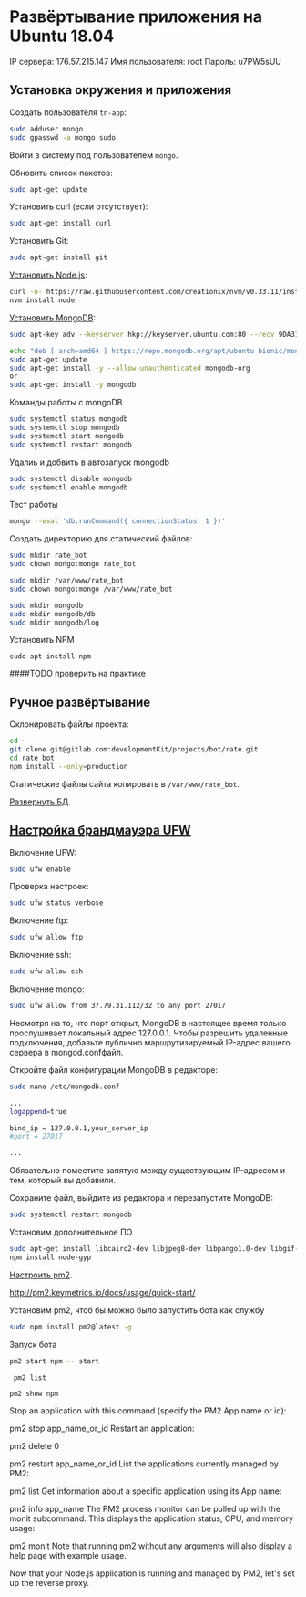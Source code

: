 # Развёртывание приложения на Ubuntu 18.04

IP сервера: 176.57.215.147
Имя пользователя: root
Пароль: u7PW5sUU

## Установка окружения и приложения

Создать пользователя `tn-app`:
```bash
sudo adduser mongo
sudo gpasswd -a mongo sudo
```

Войти в систему под пользователем `mongo`.

Обновить список пакетов:
```bash
sudo apt-get update
```

Установить curl (если отсутствует):
```bash
sudo apt-get install curl
```

Установить Git:
```bash
sudo apt-get install git
```

[Установить Node.js](https://linuxize.com/post/how-to-install-node-js-on-ubuntu-18.04/):
```bash
curl -o- https://raw.githubusercontent.com/creationix/nvm/v0.33.11/install.sh | bash
nvm install node
```

[Установить MongoDB](https://docs.mongodb.com/master/tutorial/install-mongodb-on-ubuntu/):
```bash
sudo apt-key adv --keyserver hkp://keyserver.ubuntu.com:80 --recv 9DA31620334BD75D9DCB49F368818C72E52529D4

echo "deb [ arch=amd64 ] https://repo.mongodb.org/apt/ubuntu bionic/mongodb-org/4.1 multiverse" | sudo tee /etc/apt/sources.list.d/mongodb-org-4.2.list
sudo apt-get update
sudo apt-get install -y --allow-unauthenticated mongodb-org
or
sudo apt-get install -y mongodb
```

Команды работы с mongoDB
```bash
sudo systemctl status mongodb
sudo systemctl stop mongodb
sudo systemctl start mongodb
sudo systemctl restart mongodb
```

Удалиь и добвить в автозапуск mongodb
```bash
sudo systemctl disable mongodb
sudo systemctl enable mongodb
```

Тест работы
```bash
mongo --eval 'db.runCommand({ connectionStatus: 1 })'
```

Создать директорию для статический файлов:
```bash
sudo mkdir rate_bot
sudo chown mongo:mongo rate_bot

sudo mkdir /var/www/rate_bot
sudo chown mongo:mongo /var/www/rate_bot

sudo mkdir mongodb
sudo mkdir mongodb/db
sudo mkdir mongodb/log
```

Установить NPM 

```
sudo apt install npm 
```

####TODO проверить на практике

## Ручное развёртывание

Склонировать файлы проекта:
```bash
cd ~
git clone git@gitlab.com:developmentKit/projects/bot/rate.git
cd rate_bot
npm install --only=production
```

Статические файлы сайта копировать в `/var/www/rate_bot`.

[Развернуть БД](http://o7planning.org/en/10279/importing-and-exporting-mongodb-database).

## [Настройка брандмауэра UFW](https://www.8host.com/blog/nastrojka-brandmauera-ufw-na-servere-ubuntu-18-04/)

Включение UFW:
```bash
sudo ufw enable
```

Проверка настроек:
```bash
sudo ufw status verbose
```

Включение ftp:
```bash
sudo ufw allow ftp
```

Включение ssh:
```bash
sudo ufw allow ssh
```

Включение mongo:
```bash
sudo ufw allow from 37.79.31.112/32 to any port 27017
```

Несмотря на то, что порт открыт, MongoDB в настоящее время только прослушивает локальный адрес 127.0.0.1. Чтобы разрешить удаленные подключения, добавьте публично маршрутизируемый IP-адрес вашего сервера в mongod.confфайл.

Откройте файл конфигурации MongoDB в редакторе:
```bash
sudo nano /etc/mongodb.conf
```

```bash
...
logappend=true

bind_ip = 127.0.0.1,your_server_ip
#port = 27017

...
```
Oбязательно поместите запятую между существующим IP-адресом и тем, который вы добавили.

Сохраните файл, выйдите из редактора и перезапустите MongoDB:
```bash
sudo systemctl restart mongodb
```

Установим дополнительное ПО
```bash
sudo apt-get install libcairo2-dev libjpeg8-dev libpango1.0-dev libgif-dev build-essential g++
npm install node-gyp
```

[Настроить pm2](https://www.digitalocean.com/community/tutorials/how-to-set-up-a-node-js-application-for-production-on-ubuntu-18-04).

http://pm2.keymetrics.io/docs/usage/quick-start/

Установим pm2, чтоб бы можно было запустить бота как службу
```bash
sudo npm install pm2@latest -g
```


Запуск бота
```bash
pm2 start npm -- start
```

```
 pm2 list

pm2 show npm
```

Stop an application with this command (specify the PM2 App name or id):

pm2 stop app_name_or_id
Restart an application:

pm2 delete 0

pm2 restart app_name_or_id
List the applications currently managed by PM2:

pm2 list
Get information about a specific application using its App name:

pm2 info app_name
The PM2 process monitor can be pulled up with the monit subcommand. This displays the application status, CPU, and memory usage:

pm2 monit
Note that running pm2 without any arguments will also display a help page with example usage.

Now that your Node.js application is running and managed by PM2, let's set up the reverse proxy.






























